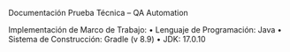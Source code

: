Documentación Prueba Técnica – QA Automation

Implementación de Marco de Trabajo:
•	Lenguaje de Programación: Java
•	Sistema de Construcción: Gradle (v 8.9)
•	JDK: 17.0.10



